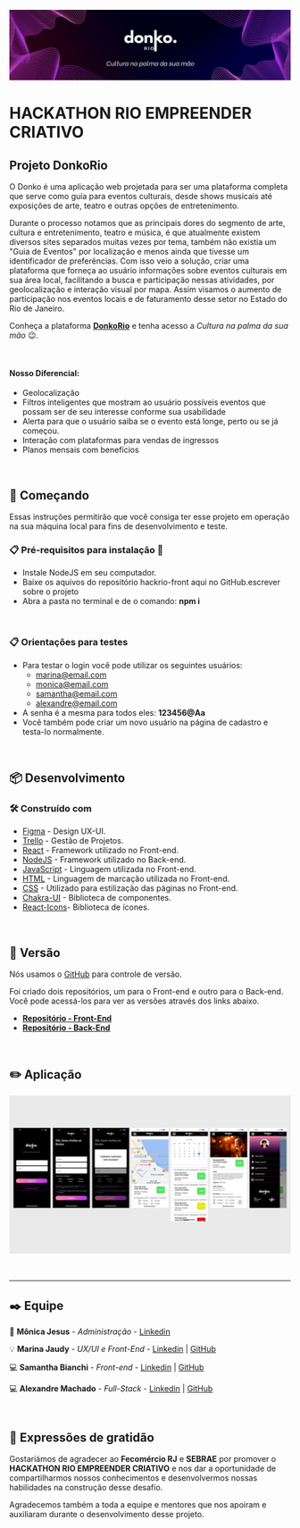 <p align="center">
    <img src="./src/assets/banner-readme.png">
</p>

# **HACKATHON RIO EMPREENDER CRIATIVO**

## **Projeto DonkoRio**

O Donko é uma aplicação web projetada para ser uma plataforma completa que serve como guia para eventos culturais, desde shows musicais até exposições de arte, teatro e outras opções de entretenimento.

Durante o processo notamos que as principais dores do segmento de arte, cultura e entretenimento, teatro e música, é que atualmente existem diversos sites separados muitas vezes por tema, também não existia um "Guia de Eventos" por localização e menos ainda que tivesse um identificador de preferências. Com isso veio a solução, criar uma plataforma que forneça ao usuário informações sobre eventos culturais em sua área local, facilitando a busca e participação nessas atividades, por geolocalização e interação visual por mapa. Assim visamos o aumento de participação nos eventos locais e de faturamento desse setor no Estado do Rio de Janeiro.

Conheça a plataforma [**DonkoRio**](https://donko-rio.vercel.app/) e tenha acesso a *Cultura na palma da sua mão* 😉. 

<br>

#### **Nosso Diferencial:**
* Geolocalização
* Filtros inteligentes que mostram ao usuário possíveis eventos que possam ser de seu interesse conforme sua usabilidade
* Alerta para que o usuário saiba se o evento está longe, perto ou se já começou.
* Interação com plataformas para vendas de ingressos
* Planos mensais com benefícios

<br>

## 🚀 **Começando**

Essas instruções permitirão que você consiga ter esse projeto em operação na sua máquina local para fins de desenvolvimento e teste.

### 📋 Pré-requisitos para instalação 🔧

* Instale NodeJS em seu computador.
* Baixe os aquivos do repositório hackrio-front aqui no GitHub.escrever sobre o projeto
* Abra a pasta no terminal e de o comando: **npm i**

<br>

### 📋 Orientações para testes
- Para testar o login você pode utilizar os seguintes usuários:
    - marina@email.com
    - monica@email.com
    - samantha@email.com
    - alexandre@email.com
- A senha é a mesma para todos eles: **123456@Aa**
- Você também pode criar um novo usuário na página de cadastro e testa-lo normalmente.
<br>

## 📦 **Desenvolvimento**

### 🛠️ Construído com

* [Figma](https://www.figma.com/) - Design UX-UI.
* [Trello](https://trello.com/) - Gestão de Projetos.
* [React](https://pt-br.reactjs.org) - Framework utilizado no Front-end.
* [NodeJS](https://nodejs.org/pt-br/docs/) - Framework utilizado no Back-end.
* [JavaScript](https://developer.mozilla.org/pt-BR/docs/Web/JavaScript) - Linguagem utilizada no Front-end.
* [HTML](https://developer.mozilla.org/pt-BR/docs/Web/HTML) - Linguagem de marcação utilizada no Front-end.
* [CSS](https://developer.mozilla.org/pt-BR/docs/Web/CSS) - Utilizado para estilização das páginas no Front-end.
* [Chakra-UI](https://chakra-ui.com) - Biblioteca de componentes.
* [React-Icons](https://react-icons.github.io/react-icons/)- Biblioteca de ícones.

<br>

## 📌 **Versão**

Nós usamos o [GitHub](https://github.com/) para controle de versão. 

Foi criado dois repositórios, um para o Front-end e outro para o Back-end. Você pode acessá-los para ver as versões através dos links abaixo.

* [**Repositório - Front-End**](https://github.com/SahBianchi/hackrio-front)
* [**Repositório - Back-End**](https://github.com/Afmjuniors/donko-back)

<br>

## ✏️ **Aplicação**

<p align="center">
    <img src="./src/assets/aplicacao.png">
</p>

<br>

---
## ✒️ **Equipe**

🚀 **Mônica Jesus** - *Administração* - [Linkedin](https://www.linkedin.com/in/monicajprado)

💡 **Marina Jaudy** - *UX/UI e Front-End* - [Linkedin](https://www.linkedin.com/in/marina-jaudy/) | [GitHub](https://github.com/marinajaudy)

💻 **Samantha Bianchi** - *Front-end* - [Linkedin](https://www.linkedin.com/in/sahbianchi/) | [GitHub](https://github.com/SahBianchi)

💻 **Alexandre Machado** - *Full-Stack* - [Linkedin](https://www.linkedin.com/in/afmjuniors/) | [GitHub](https://github.com/Afmjuniors)

<br>

## 🎁 **Expressões de gratidão**

Gostariámos de agradecer ao **Fecomércio RJ** e **SEBRAE** por promover o **HACKATHON RIO EMPREENDER CRIATIVO** e nos dar a oportunidade de compartilharmos nossos conhecimentos e desenvolvermos nossas habilidades na construção desse desafio.

Agradecemos também a toda a equipe e mentores que nos apoiram e auxiliaram durante o desenvolvimento desse projeto.
<br>

